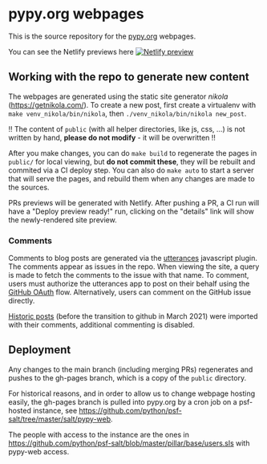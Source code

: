 # pypy.org webpages

This is the source repository for the [pypy.org](https://www.pypy.org) webpages.

You can see the Netlify previews here [![Netlify preview](https://api.netlify.com/api/v1/badges/dcd980ae-706c-4efe-a825-d7f04b054d27/deploy-status)](https://app.netlify.com/sites/keen-mestorf-442210/deploys) 

## Working with the repo to generate new content

The webpages are generated using the static site generator *nikola* (https://getnikola.com/).
To create a new post, first create a virtualenv with `make
venv_nikola/bin/nikola`, then `./venv_nikola/bin/nikola new_post`.

!! The content of `public` (with all helper directories, like js, css, ...) 
   is not written by hand, 
   **please do not modify** - it will be overwritten !!

After you make changes, you can do `make build` to regenerate the pages in
``public/`` for local viewing, but **do not commit these**, they will be
rebuilt and commited via a CI deploy step. You can also do ``make auto`` to
start a server that will serve the pages, and rebuild them when any changes are
made to the sources.

PRs previews will be generated  with Netlify. After pushing a PR, a CI run will
have a "Deploy preview ready!" run, clicking on the "details" link will show the
newly-rendered site preview.


### Comments
Comments to blog posts are generated via the [utterances](https://utteranc.es/)
javascript plugin. The comments appear as issues in the repo.
When viewing the site, a query is made to fetch the comments to the issue with
that name. To comment, users must authorize the utterances app to post on their
behalf using the [GitHub
OAuth](https://developer.github.com/v3/oauth/#web-application-flow) flow.
Alternatively, users can comment on the GitHub issue directly.

[Historic posts](https://morepypy.blogspot.com/) (before the transition to
github in March 2021) were imported with their comments, additional commenting
is disabled.

## Deployment

Any changes to the main branch (including merging PRs) regenerates and pushes
to the gh-pages branch, which is a copy of the `public` directory.

For historical reasons, and in order to allow us to change webpage hosting
easily,  the gh-pages branch is pulled into pypy.org by a cron job on a
psf-hosted instance, see
https://github.com/python/psf-salt/tree/master/salt/pypy-web.

The people with access to the instance are the ones in
https://github.com/python/psf-salt/blob/master/pillar/base/users.sls
with pypy-web access.
